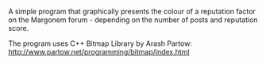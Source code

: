 A simple program that graphically presents the colour of a reputation factor on the Margonem forum - depending on the number of posts and reputation score.

The program uses C++ Bitmap Library by Arash Partow:
http://www.partow.net/programming/bitmap/index.html
